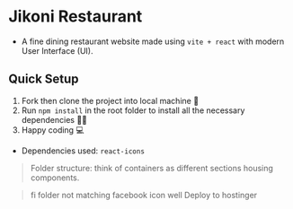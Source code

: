 # Jikoni Restaurant
- A fine dining restaurant website made using ``vite + react`` with modern User Interface (UI).

## Quick Setup
1. Fork then clone the project into local machine 🍴
1. Run `npm install` in the root folder to install all the necessary dependencies 👩‍💻
1. Happy coding 💻

* Dependencies used: ``react-icons``

> Folder structure: think of containers as different sections housing components.



> fi folder not matching facebook icon well
> Deploy to hostinger 